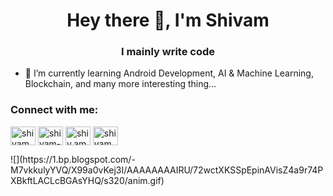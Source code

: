 <h1 align="center">Hey there 👋, I'm Shivam</h1>
<h3 align="center">I mainly write code</h3>

- 🌱  I’m currently learning Android Development, AI & Machine Learning, Blockchain, and many more interesting thing...

<h3 align="left">Connect with me:</h3>
<p align="left">
<a href="https://twitter.com/shivamhande" target="blank"><img align="center" src="https://cdn.jsdelivr.net/npm/simple-icons@3.0.1/icons/twitter.svg" alt="shivamhande" height="30" width="40" /></a>
<a href="https://linkedin.com/in/shivam-h-1856221a4" target="blank"><img align="center" src="https://cdn.jsdelivr.net/npm/simple-icons@3.0.1/icons/linkedin.svg" alt="shivam-h-1856221a4" height="30" width="40" /></a>
<a href="https://instagram.com/shiv.am.h" target="blank"><img align="center" src="https://cdn.jsdelivr.net/npm/simple-icons@3.0.1/icons/instagram.svg" alt="shiv.am.h" height="30" width="40" /></a>
<a href="https://www.hackerrank.com/shivamh" target="blank"><img align="center" src="https://cdn.jsdelivr.net/npm/simple-icons@3.0.1/icons/hackerrank.svg" alt="shivamh" height="30" width="40" /></a>
</p>
![](https://1.bp.blogspot.com/-M7vkkulyYVQ/X99a0vKej3I/AAAAAAAAIRU/72wctXKSSpEpinAVisZ4a9r74PXBkftLACLcBGAsYHQ/s320/anim.gif)
